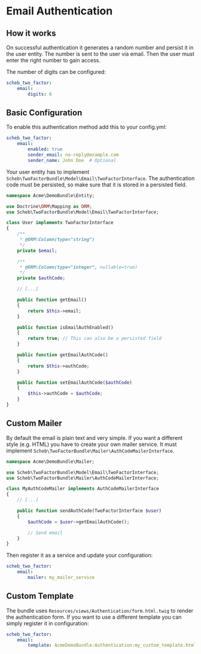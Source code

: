 Email Authentication
====================

## How it works ##

On successful authentication it generates a random number and persist it in the user entity. The number is sent to the user via email. Then the user must enter the right number to gain access.

The number of digits can be configured:

```yaml
scheb_two_factor:
    email:
        digits: 6
```


## Basic Configuration ##

To enable this authentication method add this to your config.yml:

```yaml
scheb_two_factor:
    email:
        enabled: true
        sender_email: no-reply@example.com
        sender_name: John Doe  # Optional
```

Your user entity has to implement `Scheb\TwoFactorBundle\Model\Email\TwoFactorInterface`. The authentication code must be persisted, so make sure that it is stored in a persisted field.

```php
namespace Acme\DemoBundle\Entity;

use Doctrine\ORM\Mapping as ORM;
use Scheb\TwoFactorBundle\Model\Email\TwoFactorInterface;

class User implements TwoFactorInterface
{
    /**
     * @ORM\Column(type="string")
     */
    private $email;

    /**
     * @ORM\Column(type="integer", nullable=true)
     */
    private $authCode;

    // [...]

    public function getEmail()
    {
        return $this->email;
    }

    public function isEmailAuthEnabled()
    {
        return true; // This can also be a persisted field
    }

    public function getEmailAuthCode()
    {
        return $this->authCode;
    }

    public function setEmailAuthCode($authCode)
    {
        $this->authCode = $authCode;
    }
}
```


## Custom Mailer ##

By default the email is plain text and very simple. If you want a different style (e.g. HTML) you have to create your own mailer service. It must implement `Scheb\TwoFactorBundle\Mailer\AuthCodeMailerInterface`.

```php
namespace Acme\DemoBundle\Mailer;

use Scheb\TwoFactorBundle\Model\Email\TwoFactorInterface;
use Scheb\TwoFactorBundle\Mailer\AuthCodeMailerInterface;

class MyAuthCodeMailer implements AuthCodeMailerInterface
{
    // [...]

    public function sendAuthCode(TwoFactorInterface $user)
    {
        $authCode = $user->getEmailAuthCode();

        // Send email
    }
}
```

Then register it as a service and update your configuration:

```yaml
scheb_two_factor:
    email:
        mailer: my_mailer_service
```

## Custom Template ##

The bundle uses `Resources/views/Authentication/form.html.twig` to render the authentication form. If you want to use a different template you can simply register it in configuration:

```yaml
scheb_two_factor:
    email:
        template: AcmeDemoBundle:Authentication:my_custom_template.html.twig
```
